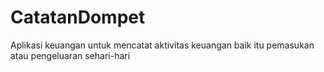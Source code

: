 # CatatanDompet
Aplikasi keuangan untuk mencatat aktivitas keuangan baik itu pemasukan atau pengeluaran sehari-hari
